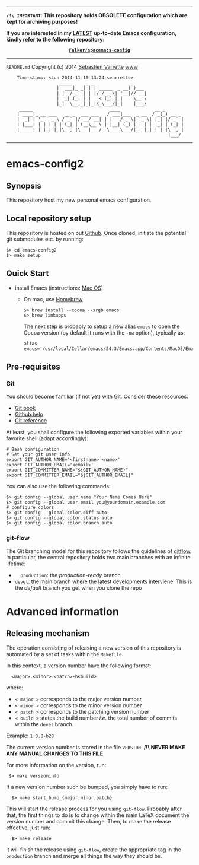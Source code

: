 ---------------

**`/!\ IMPORTANT`: This repository holds OBSOLETE configuration which are kept for archiving purposes!**

**If you are interested in my [LATEST](https://github.com/Falkor/spacemacs-config) up-to-date Emacs configuration, kindly refer to the following repository:**

<p align="center">
<b><a href="https://github.com/Falkor/spacemacs-config"><code>Falkor/spacemacs-config</code></a></b>
</p>

---- 

` README.md `
Copyright (c) 2014 [Sebastien Varrette](mailto:<Sebastien.Varrette@uni.lu>) [www](http://varrette.gforge.uni.lu)

        Time-stamp: <Lun 2014-11-10 13:24 svarrette>
                        _____     _ _              _
                       |  ___|_ _| | | _____  _ __( )___
                       | |_ / _` | | |/ / _ \| '__|// __|
                       |  _| (_| | |   < (_) | |    \__ \
                       |_|  \__,_|_|_|\_\___/|_|    |___/
         _____                             ____             __ _
        | ____|_ __ ___   __ _  ___ ___   / ___|___  _ __  / _(_) __ _
        |  _| | '_ ` _ \ / _` |/ __/ __| | |   / _ \| '_ \| |_| |/ _` |
        | |___| | | | | | (_| | (__\__ \ | |__| (_) | | | |  _| | (_| |
        |_____|_| |_| |_|\__,_|\___|___/  \____\___/|_| |_|_| |_|\__, |
                                                                 |___/

-------------------
# emacs-config2

## Synopsis

This repository host my new personal emacs configuration.


## Local repository setup

This repository is hosted on out [Github]().
Once cloned, initiate the potential git submodules etc. by running:

    $> cd emacs-config2
    $> make setup
    
## Quick Start

* install Emacs (instructions: [Mac OS](http://www.emacswiki.org/emacs/EmacsForMacOS))
  * On mac, use [Homebrew](http://brew.sh/)
  
        $> brew install --cocoa --srgb emacs
        $> brew linkapps
            
    The next step is probably to setup a new alias `emacs` to open the Cocoa version (by default it runs with the `-nw` option), typically as:
    
        alias emacs='/usr/local/Cellar/emacs/24.3/Emacs.app/Contents/MacOS/Emacs'
                
            

## Pre-requisites

### Git

You should become familiar (if not yet) with [Git](http://git-scm.com/).
Consider these resources:

* [Git book](http://book.git-scm.com/index.html)
* [Github:help](http://help.github.com/mac-set-up-git/)
* [Git reference](http://gitref.org/)

At least, you shall configure the following exported variables within your favorite shell (adapt accordingly):

    # Bash configuration
    # Set your git user info
    export GIT_AUTHOR_NAME='<firstname> <name>'
    export GIT_AUTHOR_EMAIL='<email>'
    export GIT_COMMITTER_NAME="${GIT_AUTHOR_NAME}"
    export GIT_COMMITTER_EMAIL="${GIT_AUTHOR_EMAIL}"

You can also use the following commands:

    $> git config --global user.name "Your Name Comes Here"
    $> git config --global user.email you@yourdomain.example.com
    # configure colors
    $> git config --global color.diff auto
    $> git config --global color.status auto
    $> git config --global color.branch auto

### git-flow

The Git branching model for this repository follows the guidelines of
[gitflow](http://nvie.com/posts/a-successful-git-branching-model/).
In particular, the central repository holds two main branches with an infinite lifetime:

* `  production`: the *production-ready* branch
* `devel`: the main branch where the latest developments interviene. This is
  the *default* branch you get when you clone the repo

# Advanced information

## Releasing mechanism

The operation consisting of releasing a new version of this repository is automated by a set of tasks within the `Makefile`.

In this context, a version number have the following format:

      <major>.<minor>.<patch>-b<build>

where:

* `< major >` corresponds to the major version number
* `< minor >` corresponds to the minor version number
* `< patch >` corresponds to the patching version number
* `< build >` states the build number _i.e._ the total number of commits within the `devel` branch.

Example: `1.0.0-b28`

The current version number is stored in the file `VERSION`. __/!\  NEVER MAKE ANY MANUAL CHANGES TO THIS FILE__

For more information on the version, run:

     $> make versioninfo

If a new  version number such be bumped, you simply have to run:

      $> make start_bump_{major,minor,patch}

This will start the release process for you using `git-flow`.
Probably after that, the first things to do is to change within the main LaTeX document the version number and commit this change.
Then, to make the release effective, just run:

      $> make release

it will finish the release using `git-flow`, create the appropriate tag in the `  production` branch and merge all things the way they should be.

